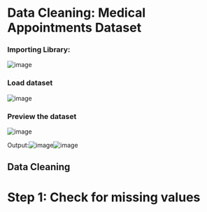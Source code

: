 # Data Cleaning: Medical Appointments Dataset

### Importing Library:
![image](https://github.com/user-attachments/assets/b7ab81bd-ba52-48be-91fd-ad06b880b487)


### Load dataset
![image](https://github.com/user-attachments/assets/4d9c2024-3242-495f-9477-71ef11cc1eb0)


### Preview the dataset
![image](https://github.com/user-attachments/assets/ab297924-b838-42c7-99e6-d53542c68dd9)

Output:![image](https://github.com/user-attachments/assets/2784f23f-6989-4527-b6bf-75369f49da9b)![image](https://github.com/user-attachments/assets/20a9bb18-60da-45e5-96a6-fa5eeb541397)

## Data Cleaning
# Step 1: Check for missing values

